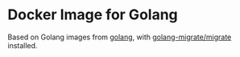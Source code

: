 # Docker Image for Golang

Based on Golang images from [golang](https://hub.docker.com/_/golang), with [golang-migrate/migrate](https://github.com/golang-migrate/migrate) installed.